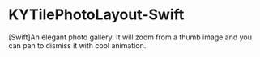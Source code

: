 # KYTilePhotoLayout-Swift
[Swift]An elegant photo gallery. It will zoom from a thumb image and you can pan to dismiss it with cool animation.
